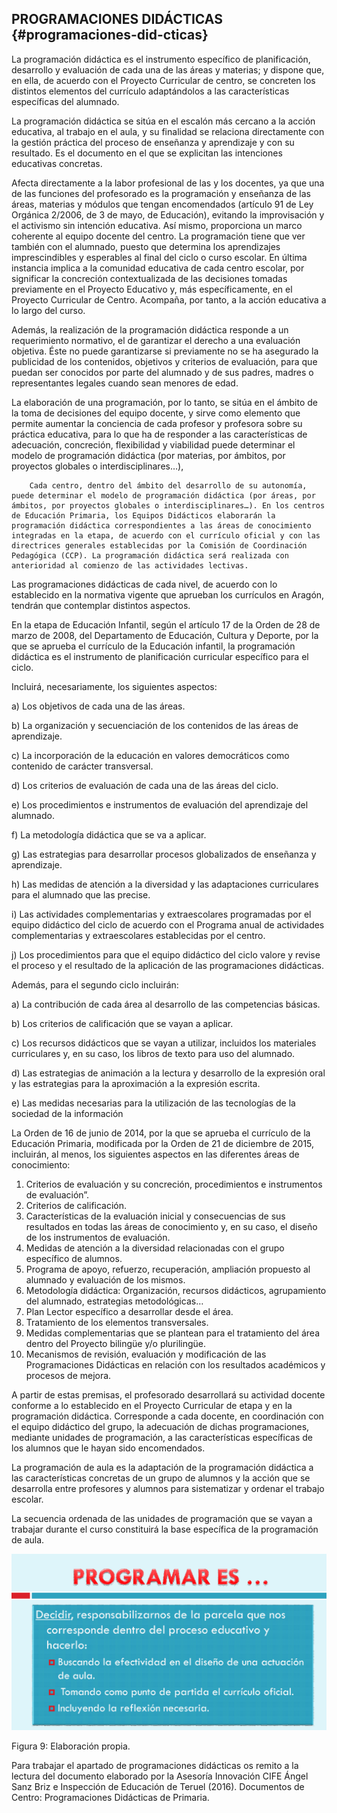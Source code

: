 ## PROGRAMACIONES DIDÁCTICAS {#programaciones-did-cticas}

La programación didáctica es el instrumento específico de planificación, desarrollo y evaluación de cada una de las áreas y materias; y dispone que, en ella, de acuerdo con el Proyecto Curricular de centro, se concreten los distintos elementos del currículo adaptándolos a las características específicas del alumnado.

La programación didáctica se sitúa en el escalón más cercano a la acción educativa, al trabajo en el aula, y su finalidad se relaciona directamente con la gestión práctica del proceso de enseñanza y aprendizaje y con su resultado. Es el documento en el que se explicitan las intenciones educativas concretas.

Afecta directamente a la labor profesional de las y los docentes, ya que una de las funciones del profesorado es la programación y enseñanza de las áreas, materias y módulos que tengan encomendados (artículo 91 de Ley Orgánica 2/2006, de 3 de mayo, de Educación), evitando la improvisación y el activismo sin intención educativa. Así mismo, proporciona un marco coherente al equipo docente del centro. La programación tiene que ver también con el alumnado, puesto que determina los aprendizajes imprescindibles y esperables al final del ciclo o curso escolar. En última instancia implica a la comunidad educativa de cada centro escolar, por significar la concreción contextualizada de las decisiones tomadas previamente en el Proyecto Educativo y, más específicamente, en el Proyecto Curricular de Centro. Acompaña, por tanto, a la acción educativa a lo largo del curso.

Además, la realización de la programación didáctica responde a un requerimiento normativo, el de garantizar el derecho a una evaluación objetiva. Éste no puede garantizarse si previamente no se ha asegurado la publicidad de los contenidos, objetivos y criterios de evaluación, para que puedan ser conocidos por parte del alumnado y de sus padres, madres o representantes legales cuando sean menores de edad.

La elaboración de una programación, por lo tanto, se sitúa en el ámbito de la toma de decisiones del equipo docente, y sirve como elemento que permite aumentar la conciencia de cada profesor y profesora sobre su práctica educativa, para lo que ha de responder a las características de adecuación, concreción, flexibilidad y viabilidad puede determinar el modelo de programación didáctica (por materias, por ámbitos, por proyectos globales o interdisciplinares…),

        Cada centro, dentro del ámbito del desarrollo de su autonomía, puede determinar el modelo de programación didáctica (por áreas, por ámbitos, por proyectos globales o interdisciplinares…). En los centros de Educación Primaria, los Equipos Didácticos elaborarán la programación didáctica correspondientes a las áreas de conocimiento integradas en la etapa, de acuerdo con el currículo oficial y con las directrices generales establecidas por la Comisión de Coordinación Pedagógica (CCP). La programación didáctica será realizada con anterioridad al comienzo de las actividades lectivas.

Las programaciones didácticas de cada nivel, de acuerdo con lo establecido en la normativa vigente que aprueban los currículos en Aragón, tendrán que contemplar distintos aspectos.

En la etapa de Educación Infantil, según el artículo 17 de la Orden de 28 de marzo de 2008, del Departamento de Educación, Cultura y Deporte, por la que se aprueba el currículo de la Educación infantil, la programación didáctica es el instrumento de planificación curricular específico para el ciclo.

Incluirá, necesariamente, los siguientes aspectos:

a) Los objetivos de cada una de las áreas.

b) La organización y secuenciación de los contenidos de las áreas de aprendizaje.

c) La incorporación de la educación en valores democráticos como contenido de carácter transversal.

d) Los criterios de evaluación de cada una de las áreas del ciclo.

 e) Los procedimientos e instrumentos de evaluación del aprendizaje del alumnado.

 f) La metodología didáctica que se va a aplicar.

g) Las estrategias para desarrollar procesos globalizados de enseñanza y aprendizaje.

h) Las medidas de atención a la diversidad y las adaptaciones curriculares para el alumnado que las precise.

i) Las actividades complementarias y extraescolares programadas por el equipo didáctico del ciclo de acuerdo con el Programa anual de actividades complementarias y extraescolares establecidas por el centro.

 j) Los procedimientos para que el equipo didáctico del ciclo valore y revise el proceso y el resultado de la aplicación de las programaciones didácticas.

Además, para el segundo ciclo incluirán:

 a) La contribución de cada área al desarrollo de las competencias básicas.

 b) Los criterios de calificación que se vayan a aplicar.

 c) Los recursos didácticos que se vayan a utilizar, incluidos los materiales curriculares y, en su caso, los libros de texto para uso del alumnado.

d) Las estrategias de animación a la lectura y desarrollo de la expresión oral y las estrategias para la aproximación a la expresión escrita.

e) Las medidas necesarias para la utilización de las tecnologías de la sociedad de la información

La Orden de 16 de junio de 2014, por la que se aprueba el currículo de la Educación Primaria, modificada por la Orden  de 21 de diciembre de 2015, incluirán, al menos, los siguientes aspectos en las diferentes áreas de conocimiento:

1.  Criterios de evaluación y su concreción, procedimientos e instrumentos de evaluación”.
2.  Criterios de calificación.
3.  Características de la evaluación inicial y consecuencias de sus resultados en todas las áreas de conocimiento y, en su caso, el diseño de los instrumentos de evaluación.
4.  Medidas de atención a la diversidad relacionadas con el grupo específico de alumnos.
5.  Programa de apoyo, refuerzo, recuperación, ampliación propuesto al alumnado y evaluación de los mismos.
6.  Metodología didáctica: Organización, recursos didácticos, agrupamiento del alumnado, estrategias metodológicas…
7.  Plan Lector específico a desarrollar desde el área.
8.  Tratamiento de los elementos transversales.
9.  Medidas complementarias que se plantean para el tratamiento del área dentro del Proyecto bilingüe y/o plurilingüe.
10.  Mecanismos de revisión, evaluación y modificación de las Programaciones Didácticas en relación con los resultados académicos y procesos de mejora.

A partir de estas premisas, el profesorado desarrollará su actividad docente conforme a lo establecido en el Proyecto Curricular de etapa y en la programación didáctica. Corresponde a cada docente, en coordinación con el equipo didáctico del grupo, la adecuación de dichas programaciones, mediante unidades de programación, a las características específicas de los alumnos que le hayan sido encomendados.

La programación de aula es la adaptación de la programación didáctica a las características concretas de un grupo de alumnos y la acción que se desarrolla entre profesores y alumnos para sistematizar y ordenar el trabajo escolar.

La secuencia ordenada de las unidades de programación que se vayan a trabajar durante el curso constituirá la base específica de la programación de aula.

![](/images/image9.png)

Figura 9: Elaboración propia.

Para trabajar el apartado de programaciones didácticas os remito a la lectura del documento elaborado por la Asesoría Innovación CIFE Ángel Sanz Briz e Inspección de Educación de Teruel (2016). Documentos de Centro: Programaciones Didácticas de Primaria.